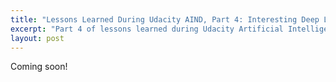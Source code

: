 ```yaml
---
title: "Lessons Learned During Udacity AIND, Part 4: Interesting Deep Learning Applications"
excerpt: "Part 4 of lessons learned during Udacity Artificial Intelligence Nanodegree covers the interesting applications of deep neural networks implemented in Term 2"
layout: post
---
```


Coming soon!
